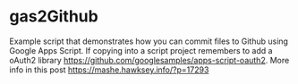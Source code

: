 # gas2Github

Example script that demonstrates how you can commit files to Github using Google Apps Script. If copying into a script project remembers to add a oAuth2 library https://github.com/googlesamples/apps-script-oauth2. More info in this post https://mashe.hawksey.info/?p=17293
